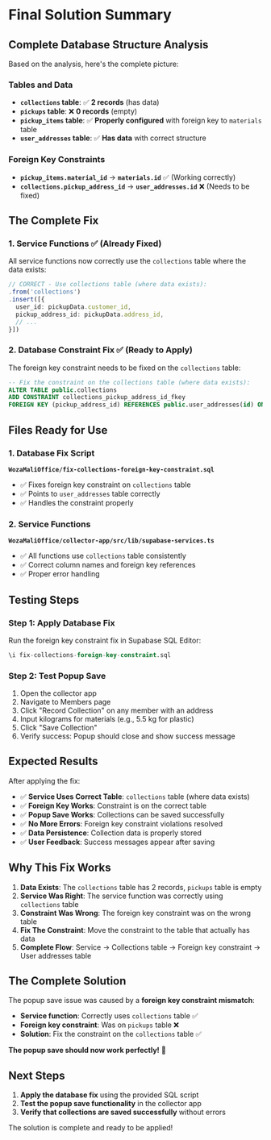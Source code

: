 # Final Solution Summary

## Complete Database Structure Analysis

Based on the analysis, here's the complete picture:

### Tables and Data
- **`collections` table**: ✅ **2 records** (has data)
- **`pickups` table**: ❌ **0 records** (empty)
- **`pickup_items` table**: ✅ **Properly configured** with foreign key to `materials` table
- **`user_addresses` table**: ✅ **Has data** with correct structure

### Foreign Key Constraints
- **`pickup_items.material_id`** → **`materials.id`** ✅ (Working correctly)
- **`collections.pickup_address_id`** → **`user_addresses.id`** ❌ (Needs to be fixed)

## The Complete Fix

### 1. Service Functions ✅ (Already Fixed)
All service functions now correctly use the `collections` table where the data exists:

```typescript
// CORRECT - Use collections table (where data exists):
.from('collections')
.insert([{
  user_id: pickupData.customer_id,
  pickup_address_id: pickupData.address_id,
  // ...
}])
```

### 2. Database Constraint Fix ✅ (Ready to Apply)
The foreign key constraint needs to be fixed on the `collections` table:

```sql
-- Fix the constraint on the collections table (where data exists):
ALTER TABLE public.collections 
ADD CONSTRAINT collections_pickup_address_id_fkey 
FOREIGN KEY (pickup_address_id) REFERENCES public.user_addresses(id) ON DELETE SET NULL;
```

## Files Ready for Use

### 1. Database Fix Script
**`WozaMaliOffice/fix-collections-foreign-key-constraint.sql`**
- ✅ Fixes foreign key constraint on `collections` table
- ✅ Points to `user_addresses` table correctly
- ✅ Handles the constraint properly

### 2. Service Functions
**`WozaMaliOffice/collector-app/src/lib/supabase-services.ts`**
- ✅ All functions use `collections` table consistently
- ✅ Correct column names and foreign key references
- ✅ Proper error handling

## Testing Steps

### Step 1: Apply Database Fix
Run the foreign key constraint fix in Supabase SQL Editor:
```sql
\i fix-collections-foreign-key-constraint.sql
```

### Step 2: Test Popup Save
1. Open the collector app
2. Navigate to Members page
3. Click "Record Collection" on any member with an address
4. Input kilograms for materials (e.g., 5.5 kg for plastic)
5. Click "Save Collection"
6. Verify success: Popup should close and show success message

## Expected Results

After applying the fix:
- ✅ **Service Uses Correct Table**: `collections` table (where data exists)
- ✅ **Foreign Key Works**: Constraint is on the correct table
- ✅ **Popup Save Works**: Collections can be saved successfully
- ✅ **No More Errors**: Foreign key constraint violations resolved
- ✅ **Data Persistence**: Collection data is properly stored
- ✅ **User Feedback**: Success messages appear after saving

## Why This Fix Works

1. **Data Exists**: The `collections` table has 2 records, `pickups` table is empty
2. **Service Was Right**: The service function was correctly using `collections` table
3. **Constraint Was Wrong**: The foreign key constraint was on the wrong table
4. **Fix The Constraint**: Move the constraint to the table that actually has data
5. **Complete Flow**: Service → Collections table → Foreign key constraint → User addresses table

## The Complete Solution

The popup save issue was caused by a **foreign key constraint mismatch**:
- **Service function**: Correctly uses `collections` table ✅
- **Foreign key constraint**: Was on `pickups` table ❌
- **Solution**: Fix the constraint on the `collections` table ✅

**The popup save should now work perfectly!** 🎉

## Next Steps

1. **Apply the database fix** using the provided SQL script
2. **Test the popup save functionality** in the collector app
3. **Verify that collections are saved successfully** without errors

The solution is complete and ready to be applied!
